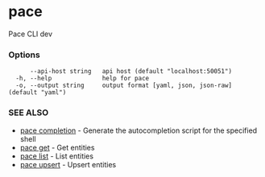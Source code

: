 # pace

Pace CLI dev

### Options

```
      --api-host string   api host (default "localhost:50051")
  -h, --help              help for pace
  -o, --output string     output format [yaml, json, json-raw] (default "yaml")
```

### SEE ALSO

* [pace completion](pace_completion.md)	 - Generate the autocompletion script for the specified shell
* [pace get](pace_get.md)	 - Get entities
* [pace list](pace_list.md)	 - List entities
* [pace upsert](pace_upsert.md)	 - Upsert entities

